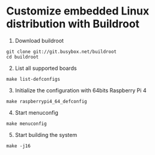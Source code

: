 # Customize embedded Linux distribution with Buildroot

1. Download buildroot

```
git clone git://git.busybox.net/buildroot
cd buildroot
```

2. List all supported boards

```
make list-defconfigs
```

3. Initialize the configuration with 64bits Raspberry Pi 4

```
make raspberrypi4_64_defconfig
```

4. Start menuconfig

```
make menuconfig
```

5. Start building the system

```
make -j16
```
